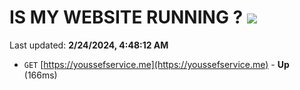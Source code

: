 # IS MY WEBSITE RUNNING ? [![](https://img.shields.io/static/v1?label=Sponsor&message=%E2%9D%A4&logo=GitHub&color=%23fe8e86)](https://github.com/sponsors/<username>)

Last updated: **2/24/2024, 4:48:12 AM**

- `GET` [https://youssefservice.me](https://youssefservice.me) - **Up** (166ms)
